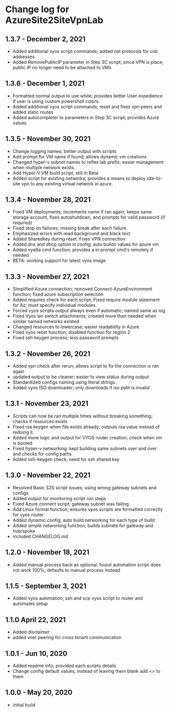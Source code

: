 # Change log for AzureSite2SiteVpnLab

## 1.3.7 - December 2, 2021

- Added additional vyos script commands; added nat protocols for cidr addresses
- Added RemovePublicIP parameter in Step 3C script; since VPN is place; public IP no longer need to be attached to VMs

## 1.3.6 - December 1, 2021

- Formatted normal output to use white; provides better User expedience if user is using custom powershell colors.
- Added additional vyos script commands; reset and fixes vpn peers and added static routes
- Added autocompleter to parameters in Step 3C script; provides Azure values

## 1.3.5 - November 30, 2021

- Change logging names; better output with scripts
- Add prompt for VM name if found; allows dynamic vm creations
- Changed hyper-v subnet names to reflex lab prefix; easier management when multiple network exists.
- Add Hyper-V VM build script; still in Beta
- Added script for existing networks; provides a means to deploy site-to-site vpn to any existing virtual network in azure.

## 1.3.4 - November 28, 2021

- Fixed VM deployments; increments name if ran again, keeps same storage account, fixes autoshutdown, and prompts for valid password (if required)
- Fixed stop on failures; missing break after each failure
- Emphasized errors with read background and black text.
- Added Sharedkey during reset. Fixes VPN connection
- Added dns and dhcp option in config; auto builds values for azure vm
- Added vyatta cmd function; provides a in prompt cmd's remotely if needed
- BETA: working support for latest vyos image

## 1.3.3 - November 27, 2021

- Simplified Azure connection; removed Connect-AzureEnvironment function; fixed azure subscription selection
- Added requires check for each script; Fixed require module statement for Az; must specify individual modules.
- Forced vyos scripts output always even if automatic; named same as log
- Fixed Vyos lan switch attachments; created more than needed when similar named networks existed
- Changed resources to lowercase; easier readability in Azure
- Fixed vyos reset function; disabled function for region 2
- Fixed ssh keygen process; less password prompts

## 1.3.2 - November 26, 2021

- Added vpn check after rerun; allows script to fix the connection is ran again
- updated output to be cleaner; easier to view status during output
- Standardized configs naming using literal strings.
- Added vyos ISO downloader; only downloads if iso path is invalid

## 1.3.1 - November 23, 2021

- Scripts can now be ran multiple times without breaking something; checks if resources exists
- Fixed rsa keygen when file exists already; outputs rsa value instead of redoing it.
- Added more logic and output for VYOS router creation; check when vm is booted
- Fixed hyper-v networking: kept building same subnets over and over and checks for config paths
- Added ssh-keygen check; need for ssh shared key

## 1.3.0 - November 22, 2021

- Resolved Basic S2S script issues; using wrong gateway subnets and configs
- Added output for monitoring script run steps
- Fixed Azure connect script; gateway subnet was failing.
- Add Linux format function; ensures vyos scripts are formatted correctly for vyos router
- Added dynamic config; auto build networking for each type of build
- Added simple networking function; builds subnets for gateway and hub/spoke
- included CHANGELOG.md

## 1.2.0 - November 18, 2021

- Added manual process back as optional; found automation script does not work 100%; defaults to manual process instead

## 1.1.5 - September 3, 2021

- Added vyos automation; ssh and scp vyos script to router and automates setup

## 1.1.0 April 22, 2021

- Added disclaimer
- added vnet peering for cross tenant communication

## 1.0.1 - Jun 10, 2020

- Added readme info; provided each scripts details
- Change config default values; instead of leaving them blank add <> to them


## 1.0.0 - May 20, 2020

- initial build
